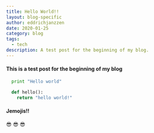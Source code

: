 ```yaml
---
title: Hello World!!
layout: blog-specific
author: eddrichjanzzen
date: 2020-01-25
category: blog
tags:
  - tech
description: A test post for the beginning of my blog.
---
```


#### This is a test post for the beginning of my blog

```python
  print "Hello world"

  def hello():
    return "hello world!"
```

#### Jemojis!!

:sunglasses: :sunglasses: :sunglasses:
